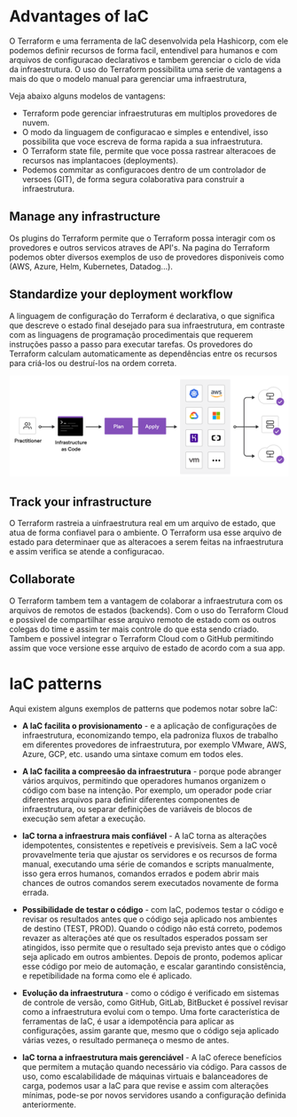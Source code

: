 # Advantages of IaC
O Terraform e uma ferramenta de IaC desenvolvida pela Hashicorp, com ele podemos definir recursos de forma facil, entendivel para humanos e com arquivos de configuracao declarativos e tambem gerenciar o ciclo de vida da infraestrutura. O uso do Terraform possibilita uma serie de vantagens a mais do que o modelo manual para gerenciar uma infraestrutura, 

Veja abaixo alguns modelos de vantagens:

- Terraform pode gerenciar infraestruturas em multiplos provedores de nuvem.
- O modo da linguagem de configuracao e simples e entendivel, isso possibilita que voce escreva de forma rapida a sua infraestrutura.
- O Terraform state file, permite que voce possa rastrear alteracoes de recursos nas implantacoes (deployments).
- Podemos commitar as configuracoes dentro de um controlador de  versoes (GIT), de forma segura colaborativa para construir a infraestrutura.

## Manage any infrastructure
Os plugins do Terraform permite que o Terraform possa interagir com os provedores e outros servicos atraves de API's. Na pagina do Terraform podemos obter diversos exemplos de uso de provedores disponiveis como (AWS, Azure, Helm, Kubernetes, Datadog...).

## Standardize your deployment workflow
A linguagem de configuração do Terraform é declarativa, o que significa que descreve o estado final desejado para sua infraestrutura, em contraste com as linguagens de programação procedimentais que requerem instruções passo a passo para executar tarefas. Os provedores do Terraform calculam automaticamente as dependências entre os recursos para criá-los ou destruí-los na ordem correta.

![terra](https://github.com/Terraform-Tutorials/learn-terraform-associate-exam/blob/main/exam-objectives/images/terra2.png) 

## Track your infrastructure
O Terraform rastreia a uinfraestrutura real em um arquivo de estado, que atua de forma confiavel para o ambiente. O Terraform usa esse arquivo de estado para determinaer que as alteracoes a serem feitas na infraestrutura e assim verifica se atende a configuracao.

## Collaborate
O Terraform tambem tem a vantagem de colaborar a infraestrutura com os arquivos de remotos de estados (backends). Com o uso do Terraform Cloud e possivel de compartilhar esse arquivo remoto de estado com os outros colegas do time e assim ter mais controle do que esta sendo criado. Tambem e possivel integrar o Terraform Cloud com o GitHub permitindo assim que voce versione esse arquivo de estado de acordo com a sua app.

# IaC patterns
Aqui existem alguns exemplos de patterns que podemos notar sobre IaC:

- **A IaC facilita o provisionamento** -  e a aplicação de configurações de infraestrutura, economizando tempo, ela padroniza fluxos de trabalho em diferentes provedores de infraestrutura, por exemplo VMware, AWS, Azure, GCP, etc. usando uma sintaxe comum em todos eles.

- **A IaC facilita a compreesão da infraestrutura** - porque pode abranger vários arquivos, permitindo que operadores humanos organizem o código com base na intenção. Por exemplo, um operador pode criar diferentes arquivos para definir diferentes componentes de infraestrutura, ou separar definições de variáveis de blocos de execução sem afetar a execução.

- **IaC torna a infraestrura mais confiável** - A IaC torna as alterações idempotentes, consistentes e repetíveis e previsíveis. Sem a IaC você provavelmente teria que ajustar os servidores e os recursos de forma manual, executando uma série de comandos e scripts manualmente, isso gera erros humanos, comandos errados e podem abrir mais chances de outros comandos serem executados novamente de forma errada.

- **Possibilidade de testar o código** - com IaC, podemos testar o código e revisar os resultados antes que o código seja aplicado nos ambientes de destino (TEST, PROD). Quando o código não está correto, podemos revazer as alterações até que os resultados esperados possam ser atingidos, isso permite que o resultado seja previsto antes que o código seja aplicado em outros ambientes. Depois de pronto, podemos aplicar esse código por meio de automação, e escalar garantindo consistência, e repetibilidade na forma como ele é aplicado.

- **Evolução da infraestrutura** - como o código é verificado em sistemas de controle de versão, como GitHub, GitLab, BitBucket é possível revisar como a infraestrutura evolui com o tempo. Uma forte característica de ferramentas de IaC, é usar a idempotência para aplicar as configurações, assim garante que,  mesmo que o código seja aplicado várias vezes, o resultado permaneça o mesmo de antes.

- **IaC torna a infraestrutura mais gerenciável** - A IaC oferece benefícios que permitem a mutação quando necessário via código. Para cassos de uso, como escalabilidade de máquinas virtuais e balanceadores de carga, podemos usar a IaC para que revise e assim com alterações mínimas, pode-se por novos servidores usando a configuração definida anteriormente.